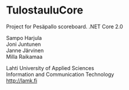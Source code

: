 # TulostauluCore
Project for Pesäpallo scoreboard. .NET Core 2.0

Sampo Harjula  
Joni Juntunen  
Janne Järvinen  
Milla Raikamaa  

Lahti University of Applied Sciences  
Information and Communication Technology  
http://lamk.fi
